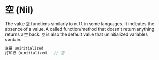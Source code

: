 # 空 (Nil)
The value ```空``` functions similarly to ```null``` in some languages. It indicates the absence of a value. A called function/method that doesn't return anything returns a ```空``` back. ```空``` is also the default value that uninitialized variables contain.
```c
变量 uninitialized
打印行（uinitialized）  // 空
```